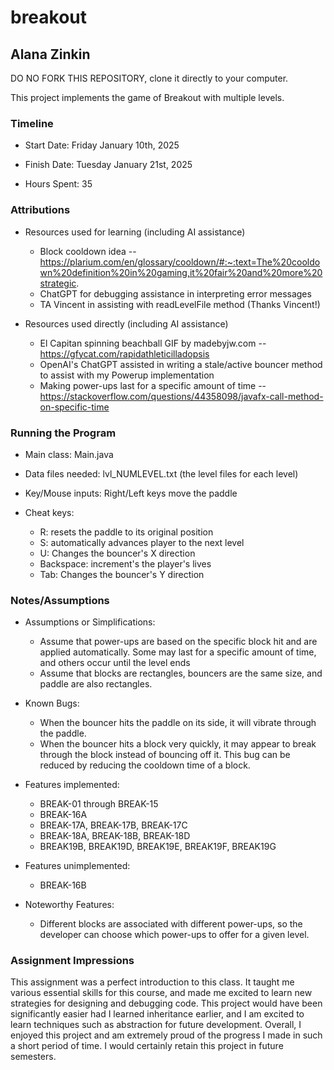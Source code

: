 # breakout
## Alana Zinkin


DO NO FORK THIS REPOSITORY, clone it directly to your computer.


This project implements the game of Breakout with multiple levels.

### Timeline

 * Start Date: Friday January 10th, 2025

 * Finish Date: Tuesday January 21st, 2025

 * Hours Spent: 35


### Attributions

 * Resources used for learning (including AI assistance)
   * Block cooldown idea -- https://plarium.com/en/glossary/cooldown/#:~:text=The%20cooldown%20definition%20in%20gaming,it%20fair%20and%20more%20strategic.
   * ChatGPT for debugging assistance in interpreting error messages
   * TA Vincent in assisting with readLevelFile method (Thanks Vincent!)
  


 * Resources used directly (including AI assistance)
   * El Capitan spinning beachball GIF by madebyjw.com -- https://gfycat.com/rapidathleticilladopsis
   * OpenAI's ChatGPT assisted in writing a stale/active bouncer method to assist with my Powerup implementation
   * Making power-ups last for a specific amount of time -- https://stackoverflow.com/questions/44358098/javafx-call-method-on-specific-time
   
   

### Running the Program

 * Main class: Main.java

 * Data files needed: lvl_NUMLEVEL.txt (the level files for each level)

 * Key/Mouse inputs: Right/Left keys move the paddle

 * Cheat keys:
   * R: resets the paddle to its original position
   * S: automatically advances player to the next level
   * U: Changes the bouncer's X direction
   * Backspace: increment's the player's lives
   * Tab: Changes the bouncer's Y direction

   
### Notes/Assumptions

 * Assumptions or Simplifications:
   * Assume that power-ups are based on the specific block hit and are applied automatically. Some may last
for a specific amount of time, and others occur until the level ends
   * Assume that blocks are rectangles, bouncers are the same size, and paddle are also rectangles.

 * Known Bugs: 
   * When the bouncer hits the paddle on its side, it will vibrate through the paddle.
   * When the bouncer hits a block very quickly, it may appear to break through the block instead
   of bouncing off it. This bug can be reduced by reducing the cooldown time of a block.
   
 * Features implemented:
   * BREAK-01 through BREAK-15
   * BREAK-16A
   * BREAK-17A, BREAK-17B, BREAK-17C
   * BREAK-18A, BREAK-18B, BREAK-18D
   * BREAK19B, BREAK19D, BREAK19E, BREAK19F, BREAK19G

 * Features unimplemented:
   * BREAK-16B

 * Noteworthy Features:
   * Different blocks are associated with different power-ups, so the developer can choose
   which power-ups to offer for a given level.



### Assignment Impressions
This assignment was a perfect introduction to this class. It taught me various 
essential skills for this course, and made me excited to learn new strategies for
designing and debugging code. This project would have been significantly easier had I
learned inheritance earlier, and I am excited to learn techniques such as abstraction for future
development. Overall, I enjoyed this project and am extremely proud of the progress I made in such
a short period of time. I would certainly retain this project in future semesters. 

